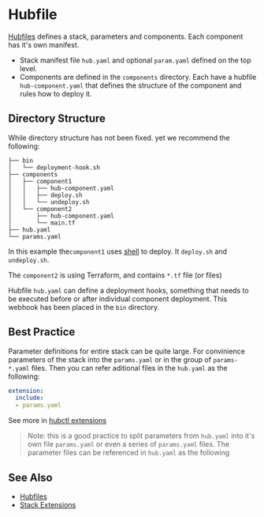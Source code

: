 # Hubfile

[Hubfiles](./manifests) defines a stack, parameters and components. Each component has it's own manifest. 

* Stack manifest file `hub.yaml` and optional `param.yaml` defined on the top level. 
* Components are defined in the `components` directory. Each have a hubfile `hub-component.yaml` that defines the structure of the component and rules how to deploy it. 


## Directory Structure

While directory structure has not been fixed. yet we recommend the following:

```text
├── bin
│   └── deployment-hook.sh       
├── components
│   ├── component1
│   │   ├── hub-component.yaml
│   │   ├── deploy.sh
│   │   └── undeploy.sh
│   └── component2
│       ├── hub-component.yaml
│       └── main.tf
├── hub.yaml
└── params.yaml
```

In this example the`component1` uses [shell](../components/shell) to deploy. It `deploy.sh` and `undeploy.sh`. 

The `component2` is using Terraform, and contains `*.tf` file (or files)

Hubfile `hub.yaml` can define a deployment hooks, something that needs to be executed before or after individual component deployment. This webhook has been placed in the `bin` directory.

## Best Practice

Parameter definitions for entire stack can be quite large. For convinience parameters of the stack into the `params.yaml` or in the group of `params-*.yaml` files. Then you can refer aditional files in the `hub.yaml` as the following:

```yaml
extension:
  include:
  - params.yaml
```

See more in [hubctl extensions](./stack/extensions)

> Note: this is a good practice to split parameters from `hub.yaml` into it's own file `params.yaml` or even a series of `params.yaml` files. The parameter files can be referenced in `hub.yaml` as the following

## See Also

* [Hubfiles](./manifests)
* [Stack Extensions](./stack/extensions)
